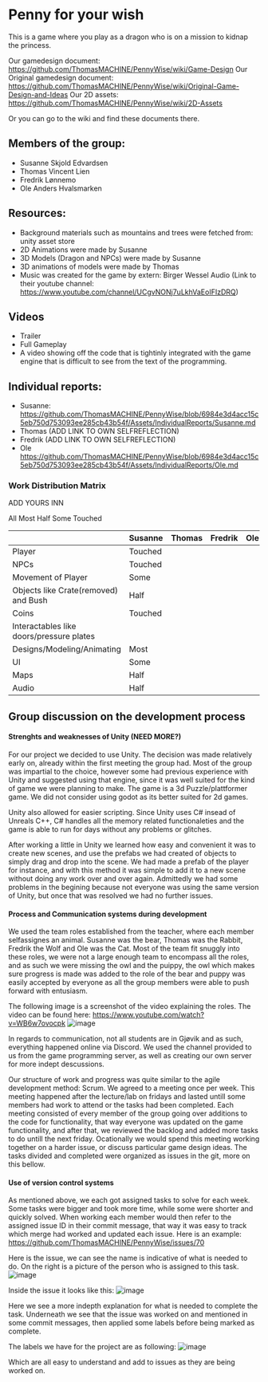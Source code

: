 # Penny for your wish

This is a game where you play as a dragon who is on a mission to kidnap the princess.

Our gamedesign document: https://github.com/ThomasMACHINE/PennyWise/wiki/Game-Design
Our Original gamedesign document: https://github.com/ThomasMACHINE/PennyWise/wiki/Original-Game-Design-and-Ideas
Our 2D assets: https://github.com/ThomasMACHINE/PennyWise/wiki/2D-Assets

Or you can go to the wiki and find these documents there.

## Members of the group:
 - Susanne Skjold Edvardsen
 - Thomas Vincent Lien
 - Fredrik Lønnemo
 - Ole Anders Hvalsmarken

## Resources:
 - Background materials such as mountains and trees were fetched from: unity asset store
 - 2D Animations were made by Susanne
 - 3D Models (Dragon and NPCs) were made by Susanne
 - 3D animations of models were made by Thomas
 - Music was created for the game by extern: Birger Wessel Audio (Link to their youtube channel: https://www.youtube.com/channel/UCgvNONj7uLkhVaEoIFIzDRQ) 
 
 ## Videos
 - Trailer
 - Full Gameplay 
 - A video showing off the code that is tightinly integrated with the game engine that is difficult to see from the text of the programming.
 
 ## Individual reports:
 
 - Susanne: https://github.com/ThomasMACHINE/PennyWise/blob/6984e3d4acc15c5eb750d753093ee285cb43b54f/Assets/IndividualReports/Susanne.md
 - Thomas (ADD LINK TO OWN SELFREFLECTION)
 - Fredrik (ADD LINK TO OWN SELFREFLECTION)
 - Ole  https://github.com/ThomasMACHINE/PennyWise/blob/6984e3d4acc15c5eb750d753093ee285cb43b54f/Assets/IndividualReports/Ole.md

### Work Distribution Matrix

ADD YOURS INN

All
Most
Half
Some
Touched

| | Susanne | Thomas | Fredrik | Ole | 
|----|----|----|----|----|
| Player |Touched|||| 
| NPCs |Touched||||  
| Movement of Player |Some|||| 
| Objects like Crate(removed) and Bush |Half|||| 
| Coins|Touched|||| 
| Interactables like doors/pressure plates ||||| 
| Designs/Modeling/Animating |Most|||| 
| UI |Some|||| 
| Maps |Half|||| 
| Audio |Half|||| 
 
 ## Group discussion on the development process

#### Strenghts and weaknesses of Unity (NEED MORE?)
For our project we decided to use Unity. The decision was made relatively early on, already within the first meeting the group had. Most of the group was impartial to the choice, however some had previous experience with Unity and suggested using that engine, since it was well suited for the kind of game we were planning to make. The game is a 3d Puzzle/plattformer game. We did not consider using godot as its better suited for 2d games. 

Unity also allowed for easier scripting. Since Unity uses C# insead of Unreals C++, C# handles all the memory related functionaleties and the game is able to run for days without any problems or glitches. 

After working a little in Unity we learned how easy and convenient it was to create new scenes, and use the prefabs we had created of objects to simply drag and drop into the scene. We had made a prefab of the player for instance, and with this method it was simple to add it to a new scene without doing any work over and over again. Admittedly we had some problems in the begining because not everyone was using the same version of Unity, but once that was resolved we had no further issues. 



#### Process and Communication systems during development
We used the team roles established from the teacher, where each member selfassignes an animal. Susanne was the bear, Thomas was the Rabbit, Fredrik the Wolf and Ole was the Cat. Most of the team fit snuggly into these roles, we were not a large enough team to encompass all the roles, and as such we were missing the owl and the puippy, the owl which makes sure progress is made was added to the role of the bear and puppy was easily accepted by everyone as all the group members were able to push forward with entusiasm.

The following image is a screenshot of the video explaining the roles. The video can be found here: https://www.youtube.com/watch?v=WB6w7ovocpk
![image](https://user-images.githubusercontent.com/60709685/205981735-df13084e-7ef3-42c5-a3ca-b221da84d80a.png)

In regards to communication, not all students are in Gjøvik and as such, everything happened online via Discord. We used the channel provided to us from the game programming server, as well as creating our own server for more indept descussions. 

Our structure of work and progress was quite similar to the agile development method: Scrum. We agreed to a meeting once per week. This meeting happened after the lecture/lab on fridays and lasted untill some members had work to attend or the tasks had been completed. Each meeting consisted of every member of the group going over additions to the code for functionality, that way everyone was updated on the game functionality, and after that, we reviewed the backlog and added more tasks to do untill the next friday. Ocationally we would spend this meeting working together on a harder issue, or discuss particular game design ideas. The tasks divided and completed were organized as issues in the git, more on this bellow. 

#### Use of version control systems

As mentioned above, we each got assigned tasks to solve for each week. Some tasks were bigger and took more time, while some were shorter and quickly solved. When working each member would then refer to the assigned issue ID in their commit message, that way it was easy to track which merge had worked and updated each issue. Here is an example: https://github.com/ThomasMACHINE/PennyWise/issues/70  

Here is the issue, we can see the name is indicative of what is needed to do. On the right is a picture of the person who is assigned to this task.
![image](https://user-images.githubusercontent.com/60709685/205984404-e85add03-36cd-41b5-b0ad-484e2f7d060b.png)

Inside the issue it looks like this: 
![image](https://user-images.githubusercontent.com/60709685/205984621-3c71c75d-e85f-43f6-9ec5-d985c0eb8ebf.png)

Here we see a more indepth explanation for what is needed to complete the task. Underneath we see that the issue was worked on and mentioned in some commit messages, then applied some labels before being marked as complete. 

The labels we have for the project are as following: 
![image](https://user-images.githubusercontent.com/60709685/205984900-1f34e469-7378-4d27-a97e-d5aaaf562c5b.png)

Which are all easy to understand and add to issues as they are being worked on. 
